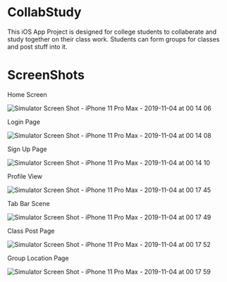 # CollabStudy

This iOS App Project is designed for college students to collaberate and study together on their class work. Students can form groups for classes and post stuff into it.

# ScreenShots

Home Screen

![Simulator Screen Shot - iPhone 11 Pro Max - 2019-11-04 at 00 14 06](https://user-images.githubusercontent.com/56375328/69174629-6a7f9980-0abf-11ea-8f4b-fe0544c35c36.png)

Login Page

![Simulator Screen Shot - iPhone 11 Pro Max - 2019-11-04 at 00 14 08](https://user-images.githubusercontent.com/56375328/69174879-e7127800-0abf-11ea-8855-4daf0dafdbd2.png)

Sign Up Page

![Simulator Screen Shot - iPhone 11 Pro Max - 2019-11-04 at 00 14 10](https://user-images.githubusercontent.com/56375328/69174975-2214ab80-0ac0-11ea-9abc-d7445c54b127.png)


Profile View

![Simulator Screen Shot - iPhone 11 Pro Max - 2019-11-04 at 00 17 45](https://user-images.githubusercontent.com/56375328/69175721-8b48ee80-0ac1-11ea-8821-d434989e2e35.png)


Tab Bar Scene

![Simulator Screen Shot - iPhone 11 Pro Max - 2019-11-04 at 00 17 49](https://user-images.githubusercontent.com/56375328/69174978-2214ab80-0ac0-11ea-87ff-3c8425826938.png)

Class Post Page

![Simulator Screen Shot - iPhone 11 Pro Max - 2019-11-04 at 00 17 52](https://user-images.githubusercontent.com/56375328/69174979-2214ab80-0ac0-11ea-870c-ed0f6eaae7d0.png)

Group Location Page

![Simulator Screen Shot - iPhone 11 Pro Max - 2019-11-04 at 00 17 59](https://user-images.githubusercontent.com/56375328/69174980-2214ab80-0ac0-11ea-860f-4388e891fea4.png)
